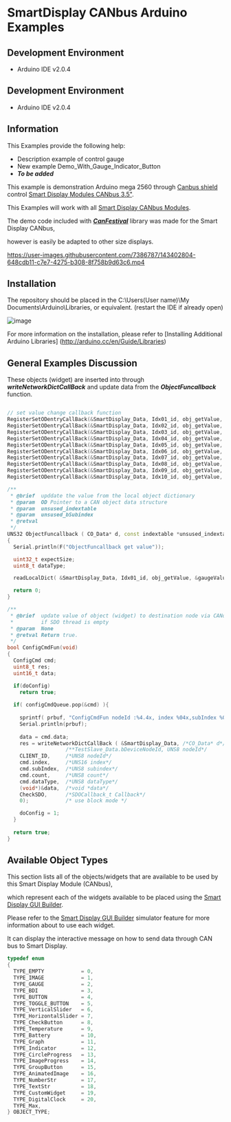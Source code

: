 SmartDisplay CANbus Arduino Examples
==============================================================
## Development Environment

* Arduino IDE v2.0.4

## Development Environment

* Arduino IDE v2.0.4

## Information

This Examples provide the following help:

* Description example of control gauge
* New example Demo_With_Gauge_Indicator_Button
* ***To be added***


This example is demonstration Arduino mega 2560 through [Canbus shield](https://www.seeedstudio.com/CAN-BUS-Shield-V2.html) control [Smart Display Modules CANbus 3.5"](https://www.winstar.com.tw/products/smart-display/can-display/wl0f00035000xgaaasc00.html).

This Examples will work with all [Smart Display CANbus Modules](https://www.winstar.com.tw/products/smart-display/can-display.html).

The demo code included with ***[CanFestival](https://canfestival.org/)*** library was made for the Smart Display CANbus, 

however is easily be adapted to other size displays.

https://user-images.githubusercontent.com/7386787/143402804-648cdb11-c7e7-4275-b308-8f758b9d63c6.mp4


## Installation

The repository should be placed in the C:\Users\(User name)\My Documents\Arduino\Libraries\, or equivalent. (restart the IDE if already open)

![image](https://user-images.githubusercontent.com/7386787/143409293-ceda724e-e889-4116-b6ae-c6e412eae84d.png)


For more information on the installation, please refer to [Installing Additional Arduino Libraries] (http://arduino.cc/en/Guide/Libraries)

## General Examples Discussion

These objects (widget) are inserted into through ***writeNetworkDictCallBack*** and update data from the ***ObjectFuncallback*** function.

```cpp

// set value change callback function 
RegisterSetODentryCallBack(&SmartDisplay_Data, Idx01_id, obj_getValue, (ODCallback_t) ObjectFuncallback);
RegisterSetODentryCallBack(&SmartDisplay_Data, Idx02_id, obj_getValue, (ODCallback_t) ObjectFuncallback);
RegisterSetODentryCallBack(&SmartDisplay_Data, Idx03_id, obj_getValue, (ODCallback_t) ObjectFuncallback);
RegisterSetODentryCallBack(&SmartDisplay_Data, Idx04_id, obj_getValue, (ODCallback_t) ObjectFuncallback);
RegisterSetODentryCallBack(&SmartDisplay_Data, Idx05_id, obj_getValue, (ODCallback_t) ObjectFuncallback);
RegisterSetODentryCallBack(&SmartDisplay_Data, Idx06_id, obj_getValue, (ODCallback_t) ObjectFuncallback);
RegisterSetODentryCallBack(&SmartDisplay_Data, Idx07_id, obj_getValue, (ODCallback_t) ObjectFuncallback);
RegisterSetODentryCallBack(&SmartDisplay_Data, Idx08_id, obj_getValue, (ODCallback_t) ObjectFuncallback);
RegisterSetODentryCallBack(&SmartDisplay_Data, Idx09_id, obj_getValue, (ODCallback_t) ObjectFuncallback);
RegisterSetODentryCallBack(&SmartDisplay_Data, Idx10_id, obj_getValue, (ODCallback_t) ObjectFuncallback);

/**
 * @brief  upddate the value from the local object dictionary
 * @param  OD Pointer to a CAN object data structure
 * @param  unsused_indextable
 * @param  unsused_bSubindex
 * @retval 
 */
UNS32 ObjectFuncallback ( CO_Data* d, const indextable *unsused_indextable, UNS8 unsused_bSubindex )
{
  Serial.println(F("ObjectFuncallback get value"));

  uint32_t expectSize;
  uint8_t dataType;

  readLocalDict( &SmartDisplay_Data, Idx01_id, obj_getValue, &gaugeValue, &expectSize, &dataType, 0 );

  return 0;
}

/**
 * @brief  update value of object (widget) to destination node via CANopen API 
 *         if SDO thread is empty
 * @param  None
 * @retval Return true.
 */
bool ConfigCmdFun(void)
{  
  ConfigCmd cmd;
  uint8_t res;
  uint16_t data;

  if(doConfig)
    return true;
      
  if( configCmdQueue.pop(&cmd) ){
  
    sprintf( prbuf, "ConfigCmdFun nodeId :%4.4x, index %04x,subIndex %03x", CLIENT_ID, cmd.index, cmd.subIndex );
    Serial.println(prbuf);
    
    data = cmd.data;
    res = writeNetworkDictCallBack ( &SmartDisplay_Data, /*CO_Data* d*/
                   /**TestSlave_Data.bDeviceNodeId, UNS8 nodeId*/
    CLIENT_ID,     /*UNS8 nodeId*/
    cmd.index,     /*UNS16 index*/
    cmd.subIndex,  /*UNS8 subindex*/
    cmd.count,     /*UNS8 count*/
    cmd.dataType,  /*UNS8 dataType*/
    (void*)&data,  /*void *data*/
    CheckSDO,      /*SDOCallback_t Callback*/
    0);            /* use block mode */

    doConfig = 1;
  } 
  
  return true;
}
```

## Available Object Types

This section lists all of the objects/widgets that are available to be used by this Smart Display Module (CANbus),

which represent each of the widgets available to be placed using the [Smart Display GUI Builder](https://www.winstar.com.tw/technology/smart_display.html).

Please refer to the [Smart Display GUI Builder](https://www.winstar.com.tw/technology/smart_display.html) simulator feature for more information about to use each widget. 

It can display the interactive message on how to send data through CAN bus to Smart Display.

```cpp
typedef enum
{
  TYPE_EMPTY            = 0,
  TYPE_IMAGE            = 1,
  TYPE_GAUGE            = 2,
  TYPE_BDI              = 3,
  TYPE_BUTTON           = 4,
  TYPE_TOGGLE_BUTTON    = 5,
  TYPE_VerticalSlider   = 6,
  TYPE_HorizontalSlider = 7,
  TYPE_CheckButton      = 8,
  TYPE_Temperature      = 9,
  TYPE_Battery          = 10,
  TYPE_Graph            = 11,
  TYPE_Indicator        = 12,
  TYPE_CircleProgress   = 13,
  TYPE_ImageProgress    = 14,
  TYPE_GroupButton      = 15,
  TYPE_AnimatedImage    = 16,
  TYPE_NumberStr        = 17,
  TYPE_TextStr          = 18,
  TYPE_CustomWidget     = 19,
  TYPE_DigitalClock     = 20,
  TYPE_Max,
} OBJECT_TYPE;
```


